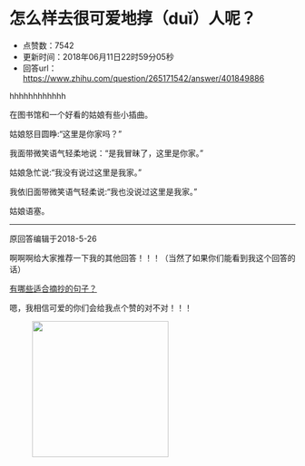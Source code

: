 # 怎么样去很可爱地㨃（duǐ）人呢？
- 点赞数：7542
- 更新时间：2018年06月11日22时59分05秒
- 回答url：https://www.zhihu.com/question/265171542/answer/401849886
<body>
 <p data-pid="iTdcdCbn">hhhhhhhhhhhh</p>
 <p data-pid="CEsfVzNs">在图书馆和一个好看的姑娘有些小插曲。</p>
 <p data-pid="bkVEIeFh">姑娘怒目圆睁:“这里是你家吗？”</p>
 <p data-pid="N7iqlGyd">我面带微笑语气轻柔地说：“是我冒昧了，这里是你家。”</p>
 <p data-pid="QkOTysUO">姑娘急忙说:“我没有说过这里是我家。”</p>
 <p data-pid="W4uasN5x">我依旧面带微笑语气轻柔说:“我也没说过这里是我家。”</p>
 <p data-pid="1_8nKs-t">姑娘语塞。</p>
 <hr>
 <p data-pid="EqbHG39A">原回答编辑于2018-5-26</p>
 <p data-pid="Tm2z0iCC">啊啊啊给大家推荐一下我的其他回答！！！（当然了如果你们能看到我这个回答的话）</p><a data-draft-node="block" data-draft-type="link-card" href="https://www.zhihu.com/question/63165436/answer/414835615" data-image-width="0" data-image-height="0" class="internal">有哪些适合摘抄的句子？</a>
 <p data-pid="L4KApIop">嗯，我相信可爱的你们会给我点个赞的对不对！！！</p>
 <figure data-size="normal">
  <img src="https://picx.zhimg.com/50/v2-99f56d6cb3b75e093b0062e04420bb91_720w.jpg?source=1940ef5c" data-rawwidth="240" data-rawheight="240" data-size="normal" data-original-token="v2-01370d062646dec6131599abf7e842a3" data-default-watermark-src="https://picx.zhimg.com/50/v2-7fcbb4ee6c0fffcf3ac58599a362bbce_720w.jpg?source=1940ef5c" class="content_image" width="240">
 </figure>
</body>